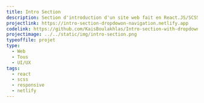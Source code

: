 ```yaml
---
title: Intro Section
description: Section d'introduction d'un site web fait en React.JS/SCSS, responsive.
projectlink: https://intro-section-dropdowon-navigation.netlify.app
codelink: https://github.com/KaisBoulakhlas/Intro-section-with-dropdown-navigation-challenge.git
projectimage: ../../static/img/intro-section.png
typeoffile: projet
type:
  - Web
  - Tous
  - UI/UX
tags:
  - react
  - scss
  - responsive
  - netlify
---
```

